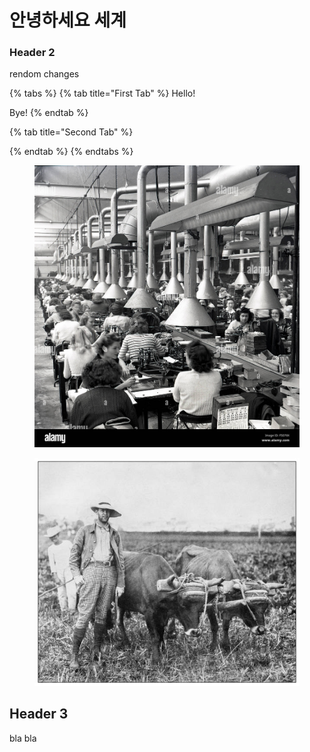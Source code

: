 # 안녕하세요 세계

### Header 2

rendom changes

{% tabs %}
{% tab title="First Tab" %}
Hello!

Bye!
{% endtab %}

{% tab title="Second Tab" %}

{% endtab %}
{% endtabs %}

<figure><img src=".gitbook/assets/october-1950-and-historical-view-of-rows-of-female-at-work-on-a-factory-F5D70X.jpeg" alt=""><figcaption></figcaption></figure>

<figure><img src=".gitbook/assets/istockphoto-1326108916-612x612.jpeg" alt=""><figcaption></figcaption></figure>

## Header 3



bla bla
